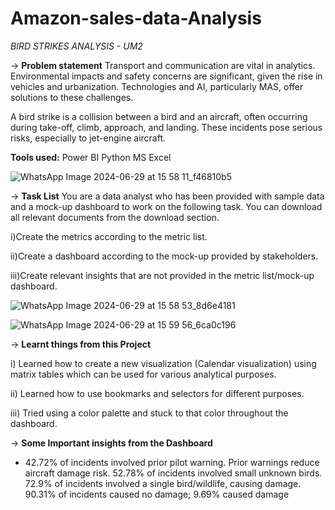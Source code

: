 # Amazon-sales-data-Analysis

_BIRD STRIKES ANALYSIS - UM2_

 -> **Problem statement**
 Transport and communication are vital in analytics. Environmental impacts and safety concerns are significant, given the rise in vehicles and urbanization. Technologies and AI, particularly MAS, offer solutions to these challenges.

  A bird strike is a collision between a bird and an aircraft, often occurring during take-off, climb, approach, and landing. These incidents pose serious risks, especially to jet-engine aircraft.

 **Tools used:** Power BI Python MS Excel



![WhatsApp Image 2024-06-29 at 15 58 11_f46810b5](https://github.com/HIMASREERAMINI/Bird-Strikes-Analysis/assets/137375032/e548e6c4-ffd5-412e-b512-9cd36d678f45)





 -> **Task List**
You are a data analyst who has been provided with sample data and a mock-up dashboard to work on the following task. You can download all relevant documents from the download section.

i)Create the metrics according to the metric list.

ii)Create a dashboard according to the mock-up provided by stakeholders.

iii)Create relevant insights that are not provided in the metric list/mock-up dashboard.


![WhatsApp Image 2024-06-29 at 15 58 53_8d6e4181](https://github.com/HIMASREERAMINI/Bird-Strikes-Analysis/assets/137375032/cf5ac03a-81a1-4ea1-93bd-408e92d810fd)

![WhatsApp Image 2024-06-29 at 15 59 56_6ca0c196](https://github.com/HIMASREERAMINI/Bird-Strikes-Analysis/assets/137375032/46c92fa5-797c-4233-9a4a-536426c2bcfe)





 -> **Learnt things from this Project**
 
i) Learned how to create a new visualization (Calendar visualization) using matrix tables which can be used for various analytical purposes.

ii) Learned how to use bookmarks and selectors for different purposes.

iii) Tried using a color palette and stuck to that color throughout the dashboard.

-> **Some Important insights from the Dashboard**

- 42.72% of incidents involved prior pilot warning. Prior warnings reduce aircraft damage risk. 52.78% of incidents involved small unknown birds. 72.9% of incidents involved a single bird/wildlife, causing damage. 90.31% of incidents caused no damage; 9.69% caused damage
